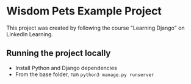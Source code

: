 # Wisdom Pets Example Project

This project was created by following the course "Learning Django" on LinkedIn Learning.

## Running the project locally

* Install Python and Django dependencies
* From the base folder, run `python3 manage.py runserver`
